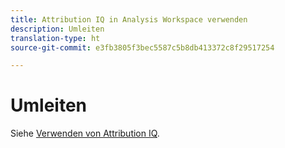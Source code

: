 ```yaml
---
title: Attribution IQ in Analysis Workspace verwenden
description: Umleiten
translation-type: ht
source-git-commit: e3fb3805f3bec5587c5b8db413372c8f29517254

---
```



# Umleiten

Siehe [Verwenden von Attribution IQ](../c-panels/attribution/use-attribution.md).
